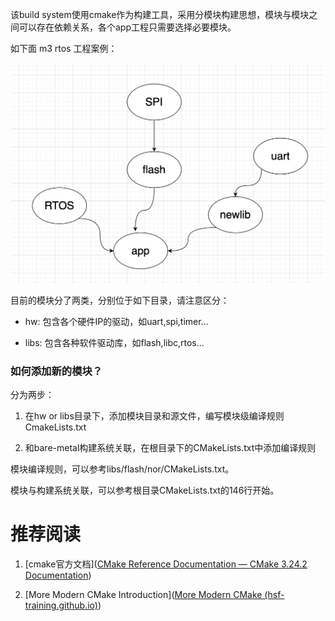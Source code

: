 该build system使用cmake作为构建工具，采用分模块构建思想，模块与模块之间可以存在依赖关系，各个app工程只需要选择必要模块。

如下面 m3 rtos 工程案例：

![](imgs/cmake_rtos_demo.png)

目前的模块分了两类，分别位于如下目录，请注意区分：

- hw: 包含各个硬件IP的驱动，如uart,spi,timer...

- libs: 包含各种软件驱动库，如flash,libc,rtos...

### 如何添加新的模块？

分为两步：

1. 在hw or libs目录下，添加模块目录和源文件，编写模块级编译规则CmakeLists.txt

2. 和bare-metal构建系统关联，在根目录下的CMakeLists.txt中添加编译规则

模块编译规则，可以参考libs/flash/nor/CMakeLists.txt。

模块与构建系统关联，可以参考根目录CMakeLists.txt的146行开始。

# 推荐阅读

1. [cmake官方文档]([CMake Reference Documentation — CMake 3.24.2 Documentation](https://cmake.org/cmake/help/latest/))

2. [More Modern CMake Introduction]([More Modern CMake (hsf-training.github.io)](https://hsf-training.github.io/hsf-training-cmake-webpage/aio/index.html))
